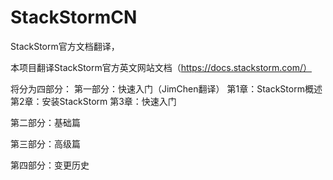 # StackStormCN
StackStorm官方文档翻译，

本项目翻译StackStorm官方英文网站文档（https://docs.stackstorm.com/）

将分为四部分：
第一部分：快速入门（JimChen翻译）
第1章：StackStorm概述
第2章：安装StackStorm
第3章：快速入门

第二部分：基础篇


第三部分：高级篇


第四部分：变更历史


